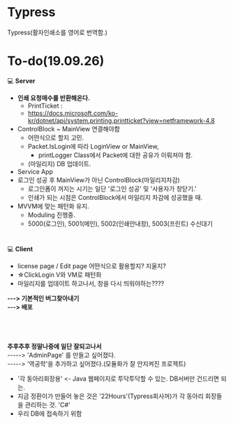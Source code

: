 # Typress
Typress(활자인쇄소를 영어로 번역함.)

# To-do(19.09.26)

:computer: **Server**<br>


- **인쇄 요청매수를 반환해온다.**
  - PrintTicket : 
  - https://docs.microsoft.com/ko-kr/dotnet/api/system.printing.printticket?view=netframework-4.8
- ControlBlock ~ MainView 연결해야함
  - 어떤식으로 할지 고민.
  - Packet.IsLogin에 따라 LoginView or MainView, 
    - printLogger Class에서 Packet에 대한 공유가 이뤄져야 함.
  - (마일리지) DB 업데이트.
- Service App
- 로그인 성공 후 MainView가 아닌 ControlBlock(마일리지차감)
  - 로그인폼이 꺼지는 시기는 일단 '로그인 성공' 및 '사용자가 창닫기.'
  - 인쇄가 되는 시점은 ControlBlock에서 마일리지 차감에 성공했을 때.
- MVVM에 맞는 패턴화 유지.
  - Moduling 진행중.
  - 5000(로그인), 5001(메인), 5002(인쇄안내창), 5003(프린트) 수신대기

# 
:computer: **Client**<br>

- license page / Edit page 어떤식으로 활용할지? 지울지?  
- ☆ClickLogin V와 VM로 패턴화
- 마일리지를 업데이트 하고나서, 창을 다시 띄워야하는????

**---> 기본적인 버그찾아내기**<br>
**---> 배포**<br>

<br>

# 
**추후추후 정말나중에 일단 잘되고나서**<br>
-----> 'AdminPage' 를 만들고 싶어졌다.<br>
-----> '역공학'을 추가하고 싶어졌다.(모듈화가 잘 안지켜진 프로젝트)<br>

- '각 동아리회장용' <- Java 웹페이지로 투닥투닥할 수 있는. DB서버만 건드리면 되는.
- 지금 정환이가 만들어 놓은 것은 '22Hours'(Typress회사꺼)가 각 동아리 회장들을 관리하는 것. 'C#'
- 우리 DB에 접속하기 위함 
